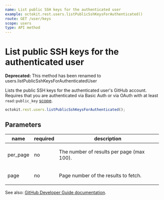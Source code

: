 ```yaml
---
name: List public SSH keys for the authenticated user
example: octokit.rest.users.listPublicSshKeysForAuthenticated()
route: GET /user/keys
scope: users
type: API method
---
```


# List public SSH keys for the authenticated user

**Deprecated:** This method has been renamed to users.listPublicSshKeysForAuthenticatedUser

Lists the public SSH keys for the authenticated user's GitHub account. Requires that you are authenticated via Basic Auth or via OAuth with at least `read:public_key` [scope](https://docs.github.com/apps/building-oauth-apps/understanding-scopes-for-oauth-apps/).

```js
octokit.rest.users.listPublicSshKeysForAuthenticated();
```

## Parameters

<table>
  <thead>
    <tr>
      <th>name</th>
      <th>required</th>
      <th>description</th>
    </tr>
  </thead>
  <tbody>
    <tr><td>per_page</td><td>no</td><td>

The number of results per page (max 100).

</td></tr>
<tr><td>page</td><td>no</td><td>

Page number of the results to fetch.

</td></tr>
  </tbody>
</table>

See also: [GitHub Developer Guide documentation](https://docs.github.com/rest/reference/users#list-public-ssh-keys-for-the-authenticated-user).
